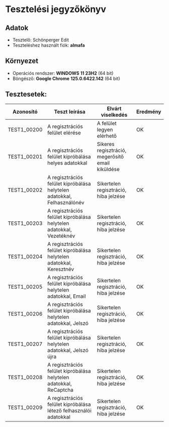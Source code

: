 # Tesztelési jegyzőkönyv

## Adatok

- Tesztelő: Schönperger Edit
- Teszteléshez használt fiók: __almafa__

## Környezet

- Operációs rendszer: __WINDOWS__ __11 23H2__ (64 bit)
- Böngésző: __Google Chrome__ __125.0.6422.142__ (64 bit)

## Tesztesetek:

| Azonosító   | Teszt leírása                                                           | Elvárt viselkedés                                | Eredmény |
|-------------|-------------------------------------------------------------------------|--------------------------------------------------|----------|
| TEST1_00200 | A regisztrációs felület elérése                                         | A felület legyen elérhető                        |   OK     |
| TEST1_00201 | A regisztrációs felület kipróbálása helyes adatokkal                    | Sikeres regisztráció, megerősítő email kiküldése |   OK    |
| TEST1_00202 | A regisztrációs felület kipróbálása helytelen adatokkal, Felhasználónév | Sikertelen regisztráció, hiba jelzése            |   OK     |
| TEST1_00203 | A regisztrációs felület kipróbálása helytelen adatokkal, Vezetéknév     | Sikertelen regisztráció, hiba jelzése            |   OK     |
| TEST1_00204 | A regisztrációs felület kipróbálása helytelen adatokkal, Keresztnév     | Sikertelen regisztráció, hiba jelzése            |   OK    |
| TEST1_00205 | A regisztrációs felület kipróbálása helytelen adatokkal, Email          | Sikertelen regisztráció, hiba jelzése            |   OK   |
| TEST1_00206 | A regisztrációs felület kipróbálása helytelen adatokkal, Jelszó         | Sikertelen regisztráció, hiba jelzése            |   OK     |
| TEST1_00207 | A regisztrációs felület kipróbálása helytelen adatokkal, Jelszó újra    | Sikertelen regisztráció, hiba jelzése            |   OK     |
| TEST1_00208 | A regisztrációs felület kipróbálása helytelen adatokkal, ReCaptcha      | Sikertelen regisztráció, hiba jelzése            |   OK    |
| TEST1_00209 | A regisztrációs felület kipróbálása létező felhasználói adatokkal       | Sikertelen regisztráció, hiba jelzése            |   OK     |

